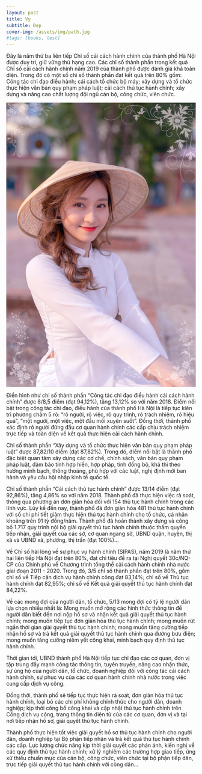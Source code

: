 ```yaml
---
layout: post
title: Vy
subtitle: Đẹp
cover-img: /assets/img/path.jpg
#tags: [books, test]
---
```

Đây là năm thứ ba liên tiếp Chỉ số cải cách hành chính của thành phố Hà Nội được duy trì, giữ vững thứ hạng cao. Các chỉ số thành phần trong kết quả Chỉ số cải cách hành chính năm 2019 của thành phố được đánh giá khá toàn diện. Trong đó có một số chỉ số thành phần đạt kết quả trên 80% gồm: Công tác chỉ đạo điều hành; cải cách tổ chức bộ máy; xây dựng và tổ chức thực hiện văn bản quy phạm pháp luật; cải cách thủ tục hành chính; xây dựng và nâng cao chất lượng đội ngũ cán bộ, công chức, viên chức.

<img src="/assets/img/anhchup1.png" align="center">

Điển hình như chỉ số thành phần “Công tác chỉ đạo điều hành cải cách hành chính” được 8/8,5 điểm (đạt 94,12%), tăng 13,12% so với năm 2018. Điểm nổi bật trong công tác chỉ đạo, điều hành của thành phố Hà Nội là tiếp tục kiên trì phương châm 5 rõ: “rõ người, rõ việc, rõ quy trình, rõ trách nhiệm, rõ hiệu quả”, “một người, một việc, một đầu mối xuyên suốt”. Đồng thời, thành phố xác định rõ người đứng đầu cơ quan hành chính các cấp chịu trách nhiệm trực tiếp và toàn diện về kết quả thực hiện cải cách hành chính.

Chỉ số thành phần “Xây dựng và tổ chức thực hiện văn bản quy phạm pháp luật” được 87,82/10 điểm (đạt 87,82%). Trong đó, điểm nổi bật là thành phố đặc biệt quan tâm xây dựng các cơ chế, chính sách, văn bản quy phạm pháp luật, đảm bảo tính hợp hiến, hợp pháp, tính đồng bộ, khả thi theo hướng minh bạch, thông thoáng, phù hợp với các luật, nghị định mới ban hành và yêu cầu hội nhập kinh tế quốc tế.

Chỉ số thành phần “Cải cách thủ tục hành chính” được 13/14 điểm (đạt 92,86%), tăng 4,86% so với năm 2018. Thành phố đã thực hiện việc rà soát, thông qua phương án đơn giản hóa đối với 154 thủ tục hành chính trong các lĩnh vực. Lũy kế đến nay, thành phố đã đơn giản hóa 481 thủ tục hành chính với số chi phí tiết giảm thực hiện thủ tục hành chính cho tổ chức, cá nhân khoảng trên 91 tỷ đồng/năm. Thành phố đã hoàn thành xây dựng và công bố 1.717 quy trình nội bộ giải quyết thủ tục hành chính thuộc thẩm quyền tiếp nhận, giải quyết của các sở, cơ quan ngang sở, UBND quận, huyện, thị xã và UBND xã, phường, thị trấn (đạt 100%)…

Về Chỉ số hài lòng về sự phục vụ hành chính (SIPAS), năm 2019 là năm thứ hai liên tiếp Hà Nội đạt trên 80%, đạt chỉ tiêu đề ra tại Nghị quyết 30c/NQ-CP của Chính phủ về Chương trình tổng thể cải cách hành chính nhà nước giai đoạn 2011 - 2020. Trong đó, 3/5 chỉ số thành phần đạt trên 80%, gồm chỉ số về Tiếp cận dịch vụ hành chính công đạt 83,14%; chỉ số về Thủ tục hành chính đạt 82,95%; chỉ số về Kết quả giải quyết thủ tục hành chính đạt 84,22%.

Về các mong đợi của người dân, tổ chức, 5/13 mong đợi có tỷ lệ người dân lựa chọn nhiều nhất là: Mong muốn mở rộng các hình thức thông tin để người dân biết đến nơi nộp hồ sơ và nhận kết quả giải quyết thủ tục hành chính; mong muốn tiếp tục đơn giản hóa thủ tục hành chính; mong muốn rút ngắn thời gian giải quyết thủ tục hành chính; mong muốn tăng cường tiếp nhận hồ sơ và trả kết quả giải quyết thủ tục hành chính qua đường bưu điện; mong muốn tăng cường niêm yết công khai, minh bạch quy định thủ tục hành chính.

Thời gian tới, UBND thành phố Hà Nội tiếp tục chỉ đạo các cơ quan, đơn vị tập trung đẩy mạnh công tác thông tin, tuyên truyền, nâng cao nhận thức, sự ủng hộ của người dân, tổ chức, doanh nghiệp đối với công tác cải cách hành chính, sự phục vụ của các cơ quan hành chính nhà nước trong việc cung cấp dịch vụ công.

Đồng thời, thành phố sẽ tiếp tục thực hiện rà soát, đơn giản hóa thủ tục hành chính, loại bỏ các chi phí không chính thức cho người dân, doanh nghiệp; kịp thời công bố công khai và cập nhật thủ tục hành chính trên Cổng dịch vụ công, trang thông tin điện tử của các cơ quan, đơn vị và tại nơi tiếp nhận hồ sơ, giải quyết thủ tục hành chính.

Thành phố thực hiện tốt việc giải quyết hồ sơ thủ tục hành chính cho người dân, doanh nghiệp tại Bộ phận tiếp nhận và trả kết quả thủ tục hành chính các cấp. Lực lượng chức năng kịp thời giải quyết các phản ánh, kiến nghị về các quy định thủ tục hành chính; xử lý nghiêm các trường hợp giao tiếp, ứng xử thiếu chuẩn mực của cán bộ, công chức, viên chức tại bộ phận tiếp dân, trực tiếp giải quyết thủ tục hành chính với công dân…
